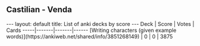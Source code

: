 <h2>Castilian  -  Venda</h2>
---
layout: default
title: List of anki decks by score
---
Deck | Score | Votes | Cards
-----|-------|-------|------
[Writing characters (given example words)](https://ankiweb.net/shared/info/3851268149) | 0 | 0 | 3875
